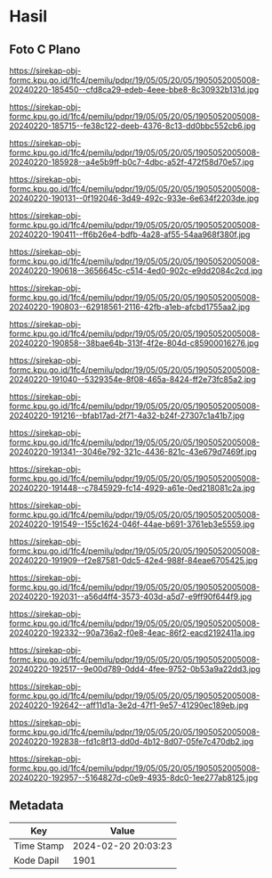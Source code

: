 # Hasil

## Foto C Plano

https://sirekap-obj-formc.kpu.go.id/1fc4/pemilu/pdpr/19/05/05/20/05/1905052005008-20240220-185450--cfd8ca29-edeb-4eee-bbe8-8c30932b131d.jpg

https://sirekap-obj-formc.kpu.go.id/1fc4/pemilu/pdpr/19/05/05/20/05/1905052005008-20240220-185715--fe38c122-deeb-4376-8c13-dd0bbc552cb6.jpg

https://sirekap-obj-formc.kpu.go.id/1fc4/pemilu/pdpr/19/05/05/20/05/1905052005008-20240220-185928--a4e5b9ff-b0c7-4dbc-a52f-472f58d70e57.jpg

https://sirekap-obj-formc.kpu.go.id/1fc4/pemilu/pdpr/19/05/05/20/05/1905052005008-20240220-190131--0f192046-3d49-492c-933e-6e634f2203de.jpg

https://sirekap-obj-formc.kpu.go.id/1fc4/pemilu/pdpr/19/05/05/20/05/1905052005008-20240220-190411--ff6b26e4-bdfb-4a28-af55-54aa968f380f.jpg

https://sirekap-obj-formc.kpu.go.id/1fc4/pemilu/pdpr/19/05/05/20/05/1905052005008-20240220-190618--3656645c-c514-4ed0-902c-e9dd2084c2cd.jpg

https://sirekap-obj-formc.kpu.go.id/1fc4/pemilu/pdpr/19/05/05/20/05/1905052005008-20240220-190803--62918561-2116-42fb-a1eb-afcbd1755aa2.jpg

https://sirekap-obj-formc.kpu.go.id/1fc4/pemilu/pdpr/19/05/05/20/05/1905052005008-20240220-190858--38bae64b-313f-4f2e-804d-c85900016276.jpg

https://sirekap-obj-formc.kpu.go.id/1fc4/pemilu/pdpr/19/05/05/20/05/1905052005008-20240220-191040--5329354e-8f08-465a-8424-ff2e73fc85a2.jpg

https://sirekap-obj-formc.kpu.go.id/1fc4/pemilu/pdpr/19/05/05/20/05/1905052005008-20240220-191216--bfab17ad-2f71-4a32-b24f-27307c1a41b7.jpg

https://sirekap-obj-formc.kpu.go.id/1fc4/pemilu/pdpr/19/05/05/20/05/1905052005008-20240220-191341--3046e792-321c-4436-821c-43e679d7469f.jpg

https://sirekap-obj-formc.kpu.go.id/1fc4/pemilu/pdpr/19/05/05/20/05/1905052005008-20240220-191448--c7845929-fc14-4929-a61e-0ed218081c2a.jpg

https://sirekap-obj-formc.kpu.go.id/1fc4/pemilu/pdpr/19/05/05/20/05/1905052005008-20240220-191549--155c1624-046f-44ae-b691-3761eb3e5559.jpg

https://sirekap-obj-formc.kpu.go.id/1fc4/pemilu/pdpr/19/05/05/20/05/1905052005008-20240220-191909--f2e87581-0dc5-42e4-988f-84eae6705425.jpg

https://sirekap-obj-formc.kpu.go.id/1fc4/pemilu/pdpr/19/05/05/20/05/1905052005008-20240220-192031--a56d4ff4-3573-403d-a5d7-e9ff90f644f9.jpg

https://sirekap-obj-formc.kpu.go.id/1fc4/pemilu/pdpr/19/05/05/20/05/1905052005008-20240220-192332--90a736a2-f0e8-4eac-86f2-eacd2192411a.jpg

https://sirekap-obj-formc.kpu.go.id/1fc4/pemilu/pdpr/19/05/05/20/05/1905052005008-20240220-192517--9e00d789-0dd4-4fee-9752-0b53a9a22dd3.jpg

https://sirekap-obj-formc.kpu.go.id/1fc4/pemilu/pdpr/19/05/05/20/05/1905052005008-20240220-192642--aff11d1a-3e2d-47f1-9e57-41290ec189eb.jpg

https://sirekap-obj-formc.kpu.go.id/1fc4/pemilu/pdpr/19/05/05/20/05/1905052005008-20240220-192838--fd1c8f13-dd0d-4b12-8d07-05fe7c470db2.jpg

https://sirekap-obj-formc.kpu.go.id/1fc4/pemilu/pdpr/19/05/05/20/05/1905052005008-20240220-192957--5164827d-c0e9-4935-8dc0-1ee277ab8125.jpg


## Metadata

| Key        | Value               |
| ---------- | ------------------- |
| Time Stamp | 2024-02-20 20:03:23 |
| Kode Dapil | 1901                |



